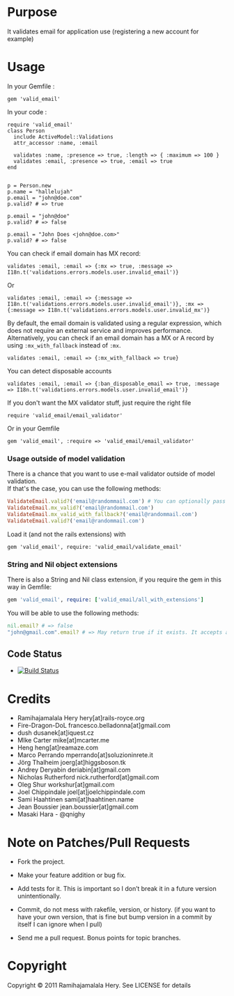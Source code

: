# Purpose

It validates email for application use (registering a new account for example)

# Usage

In your Gemfile :

    gem 'valid_email'


In your code :

    require 'valid_email'
    class Person
      include ActiveModel::Validations
      attr_accessor :name, :email

      validates :name, :presence => true, :length => { :maximum => 100 }
      validates :email, :presence => true, :email => true
    end


    p = Person.new
    p.name = "hallelujah"
    p.email = "john@doe.com"
    p.valid? # => true

    p.email = "john@doe"
    p.valid? # => false

    p.email = "John Does <john@doe.com>"
    p.valid? # => false

You can check if email domain has MX record:

    validates :email, :email => {:mx => true, :message => I18n.t('validations.errors.models.user.invalid_email')}

Or

    validates :email, :email => {:message => I18n.t('validations.errors.models.user.invalid_email')}, :mx => {:message => I18n.t('validations.errors.models.user.invalid_mx')}

By default, the email domain is validated using a regular expression, which does not require an external service and improves performance.
Alternatively, you can check if an email domain has a MX or A record by using `:mx_with_fallback` instead of `:mx`.

    validates :email, :email => {:mx_with_fallback => true}

You can detect disposable accounts

    validates :email, :email => {:ban_disposable_email => true, :message => I18n.t('validations.errors.models.user.invalid_email')}

If you don't want the MX validator stuff, just require the right file

    require 'valid_email/email_validator'

Or in your Gemfile

    gem 'valid_email', :require => 'valid_email/email_validator'


### Usage outside of model validation
There is a chance that you want to use e-mail validator outside of model validation.  
If that's the case, you can use the following methods:

```ruby
ValidateEmail.valid?('email@randommail.com') # You can optionally pass a hash of options, same as validator
ValidateEmail.mx_valid?('email@randommail.com')
ValidateEmail.mx_valid_with_fallback?('email@randommail.com')
ValidateEmail.valid?('email@randommail.com')
```

Load it (and not the rails extensions) with 

    gem 'valid_email', require: 'valid_email/validate_email'


### String and Nil object extensions

There is also a String and Nil class extension, if you require the gem in this way in Gemfile:

```ruby
gem 'valid_email', require: ['valid_email/all_with_extensions']
```

You will be able to use the following methods:
```ruby
nil.email? # => false
"john@gmail.com".email? # => May return true if it exists. It accepts a hash of options like ValidateEmail.valid?
```

## Code Status

* [![Build Status](https://travis-ci.org/hallelujah/valid_email.svg?branch=master)](https://travis-ci.org/hallelujah/valid_email)

# Credits

* Ramihajamalala Hery hery[at]rails-royce.org
* Fire-Dragon-DoL francesco.belladonna[at]gmail.com
* dush dusanek[at]iquest.cz
* MIke Carter mike[at]mcarter.me
* Heng heng[at]reamaze.com
* Marco Perrando mperrando[at]soluzioninrete.it
* Jörg Thalheim joerg[at]higgsboson.tk
* Andrey Deryabin deriabin[at]gmail.com
* Nicholas Rutherford nick.rutherford[at]gmail.com
* Oleg Shur workshur[at]gmail.com
* Joel Chippindale joel[at]joelchippindale.com
* Sami Haahtinen sami[at]haahtinen.name
* Jean Boussier jean.boussier[at]gmail.com
* Masaki Hara - @qnighy

# Note on Patches/Pull Requests

* Fork the project.

* Make your feature addition or bug fix.

* Add tests for it. This is important so I don’t break it in a future version unintentionally.

* Commit, do not mess with rakefile, version, or history. (if you want to have your own version, that is fine but bump version in a commit by itself I can ignore when I pull)

* Send me a pull request. Bonus points for topic branches.

# Copyright

Copyright &copy; 2011 Ramihajamalala Hery. See LICENSE for details
